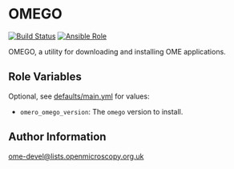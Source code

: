 OMEGO
=====

[![Build Status](https://travis-ci.org/ome/ansible-role-omego.svg)](https://travis-ci.org/ome/ansible-role-omego)
[![Ansible Role](https://img.shields.io/ansible/role/41043.svg)](https://galaxy.ansible.com/ome/omego/)


OMEGO, a utility for downloading and installing OME applications.


Role Variables
--------------

Optional, see [defaults/main.yml](defaults/main.yml) for values:

- `omero_omego_version`: The `omego` version to install.


Author Information
------------------

ome-devel@lists.openmicroscopy.org.uk
